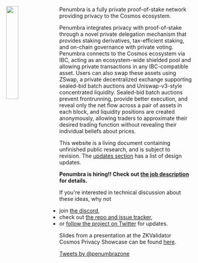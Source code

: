 
<img style="width: 25%; max-width: 11em; float: left; margin: 1em;" src="https://penumbra.zone/penumbra-glow-alpha-mask.png">


Penumbra is a fully private proof-of-stake network providing privacy to the
Cosmos ecosystem.

Penumbra integrates privacy with proof-of-stake through a novel private
delegation mechanism that provides staking derivatives, tax-efficient staking,
and on-chain governance with private voting. Penumbra connects to the Cosmos
ecosystem via IBC, acting as an ecosystem-wide shielded pool and allowing
private transactions in any IBC-compatible asset.  Users can also swap these
assets using ZSwap, a private decentralized exchange supporting sealed-bid batch
auctions and Uniswap-v3-style concentrated liquidity.  Sealed-bid batch auctions
prevent frontrunning, provide better execution, and reveal only the net flow
across a pair of assets in each block, and liquidity positions are created
anonymously, allowing traders to approximate their desired trading function
without revealing their individual beliefs about prices.

This website is a living document containing unfinished public research, and
is subject to revision.  The [updates section](./updates.md) has a list of
design updates.

**Penumbra is hiring!! Check out [the job description](https://hackmd.io/@hdevalence/SkDmoRhCu) for details.**

If you're interested in technical discussion about
these ideas, why not

- join [the discord](https://discord.gg/hKvkrqa3zC), 
- check out [the repo and issue tracker](https://github.com/hdevalence/penumbra-notes),
- or [follow the project on Twitter](https://twitter.com/penumbrazone) for updates.

Slides from a presentation at the ZKValidator Cosmos Privacy Showcase can be
found [here](./penumbra-zkv-showcase.pdf).

<a class="twitter-timeline" data-dnt="true" data-theme="dark" href="https://twitter.com/penumbrazone?ref_src=twsrc%5Etfw">Tweets by @penumbrazone</a> <script async src="https://platform.twitter.com/widgets.js" charset="utf-8"></script>

